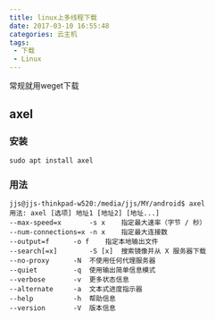 ```yaml
---
title: linux上多线程下载
date: 2017-03-10 16:55:48
categories: 云主机
tags:
 - 下载
 - Linux
---
```

常规就用weget下载
<!-- more -->
## axel
### 安装
``` shell
sudo apt install axel
```
### 用法
``` shell
jjs@jjs-thinkpad-w520:/media/jjs/MY/android$ axel
用法: axel [选项] 地址1 [地址2] [地址...]
--max-speed=x		-s x	指定最大速率（字节 / 秒）
--num-connections=x	-n x	指定最大连接数
--output=f		-o f	指定本地输出文件
--search[=x]		-S [x]	搜索镜像并从 X 服务器下载
--no-proxy		-N	不使用任何代理服务器
--quiet			-q	使用输出简单信息模式
--verbose		-v	更多状态信息
--alternate		-a	文本式进度指示器
--help			-h	帮助信息
--version		-V	版本信息
```


